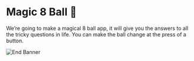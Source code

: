 
# Magic 8 Ball 🎱

We’re going to make a magical 8 ball app, it will give you the answers to all the tricky questions in life. You can make the ball change at the press of a button.

![End Banner](https://github.com/londonappbrewery/Images/blob/master/readme-end-banner.png)
